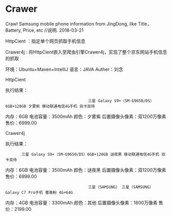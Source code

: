 # Crawer
Crawl Samsung mobile phone information from JingDong, like Title，Battery, Price, etc
//说明. 2018-03-21

HttpCient  ：指定单个网页抓取手机信息

Crawer4j   :  将HttpCient嵌入至爬虫引擎Crawer4j，实现了整个京东网站手机信息的抓取

环境：Ubuntu+Maven+IntelliJ
语言：JAVA
Auther：刘念

HttpCient

执行结果：

                                        三星 Galaxy S9+（SM-G9650/DS）6GB+128GB 夕雾紫 移动联通电信4G手机 双卡双待                
内存：6GB
电池容量：3500mAh
颜色：夕雾紫
后置摄像头像素：双1200万像素
售价：6999.00

Crawer4j

执行结果：


           三星 Galaxy S9+（SM-G9650/DS）6GB+128GB 谜夜黑 移动联通电信4G手机 双卡双待  
内存：6GB
电池容量：3500mAh
颜色：谜夜黑
后置摄像头像素：双1200万像素
售价：6999.00

                                        三星（SAMSUNG） 三星（SAMSUNG） Galaxy C7 Pro手机 蔷薇粉 4G+64G                
内存：4GB
电池容量：3300mAh
颜色：其他
后置摄像头像素：1600万像素
售价：2199.00
